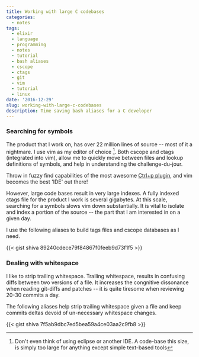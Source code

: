 ```yaml
---
title: Working with large C codebases
categories:
  - notes
tags:
  - elixir
  - language
  - programming
  - notes
  - tutorial
  - bash aliases
  - cscope
  - ctags
  - git
  - vim
  - tutorial
  - linux
date: '2016-12-29'
slug: working-with-large-c-codebases
description: Time saving bash aliases for a C developer
---
```


### Searching for symbols

The product that I work on, has over 22 million lines of source -- most of it a nightmare. I use vim as my editor of choice [^1]. Both cscope and ctags (integrated into vim), allow me to quickly move between files and lookup definitions of symbols, and help in understanding the challenge-du-jour. 

Throw in fuzzy find capabilities of the most awesome [Ctrl+p plugin][1], and vim becomes the best 'IDE' out there!

However, large code bases result in very large indexes. A fully indexed ctags file for the product I work is several gigabytes. At this scale, searching for a symbols slows vim down substantially. It is vital to isolate and index a portion of the source -- the part that I am interested in on a given day.

I use the following aliases to build tags files and cscope databases as I need.

{{< gist shiva 89240cdece79f84867f0feeb9d73f1f5 >}}

### Dealing with whitespace

I like to strip trailing whitespace. Trailing whitespace, results in confusing diffs between two versions of a file. It increases the congnitive dissonance when reading git-diffs and patches -- it is quite tiresome when reviewing 20-30 commits a day. 

The following aliases help strip trailing whitespace given a file and keep commits deltas devoid of un-necessary whitespace changes.

{{< gist shiva 7f5ab9dbc7ed5bea59a4ce03aa2c9fb8 >}}

[1]: https://github.com/kien/ctrlp.vim

[^1]: Don't even think of using eclipse or another IDE. A code-base this size, is simply too large for anything except simple text-based tools
<!--stackedit_data:
eyJoaXN0b3J5IjpbMTU2NDY4OTQ4MSwxODgyNTI1MTk4XX0=
-->
